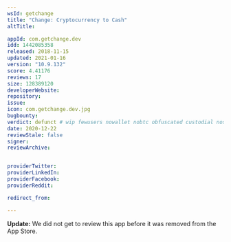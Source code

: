 ```yaml
---
wsId: getchange
title: "Change: Cryptocurrency to Cash"
altTitle:

appId: com.getchange.dev
idd: 1442085358
released: 2018-11-15
updated: 2021-01-16
version: "10.9.132"
score: 4.41176
reviews: 17
size: 128389120
developerWebsite:
repository:
issue:
icon: com.getchange.dev.jpg
bugbounty:
verdict: defunct # wip fewusers nowallet nobtc obfuscated custodial nosource nonverifiable reproducible bounty defunct
date: 2020-12-22
reviewStale: false
signer:
reviewArchive:


providerTwitter:
providerLinkedIn:
providerFacebook:
providerReddit:

redirect_from:

---
```

**Update:** We did not get to review this app before it was removed from the App
Store.
